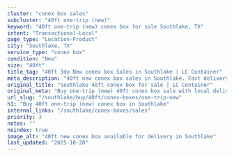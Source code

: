 ```yaml
---
cluster: "conex box sales"
subcluster: "40ft one-trip (new)"
keyword: "40ft one-trip (new) conex box for sale Southlake, TX"
intent: "Transactional-Local"
page_type: "Location-Product"
city: "Southlake, TX"
service_type: "conex box"
condition: "New"
size: "40ft"
title_tag: "40ft 3do New conex box Sales in Southlake | LC Container"
meta_description: "40ft new conex box sales in Southlake. Fast delivery, competitive pricing. Serving conex boxes area. Quote ID: FMY. Call (214) 524-4168 for your free quote today."
original_title: "Southlake 40ft conex box for sale | LC Container"
original_meta: "Buy one-trip (new) 40ft conex box sale with local delivery in Southlake, TX. LC Container — local Since 2003. Request a fast quote today."
url_slug: "/southlake/buy/40ft/conex-boxes/one-trip-new"
h1: "Buy 40ft one-trip (new) conex box in Southlake"
internal_links: "/southlake/conex-boxes/sales"
priority: 3
notes: ""
noindex: true
image_alt: "40ft new conex box available for delivery in Southlake"
last_updated: "2025-10-20"
---
```


<!-- TODO: Add unique city/inventory copy, images, and internal links here. -->
